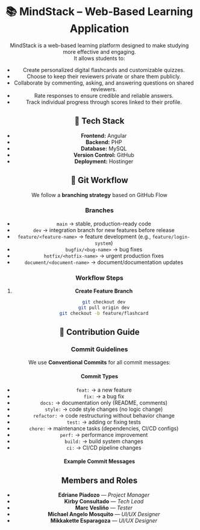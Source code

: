 <div align="center">

# 📚 MindStack – Web-Based Learning Application

MindStack is a web-based learning platform designed to make studying more effective and engaging.  
It allows students to:
- Create personalized digital flashcards and customizable quizzes.
- Choose to keep their reviewers private or share them publicly.
- Collaborate by commenting, asking, and answering questions on shared reviewers.
- Rate responses to ensure credible and reliable answers.
- Track individual progress through scores linked to their profile.

##  🚀 Tech Stack
- **Frontend:** Angular  
- **Backend:** PHP
- **Database:** MySQL  
- **Version Control:** GitHub  
- **Deployment:** Hostinger

## 🌱 Git Workflow

We follow a **branching strategy** based on GitHub Flow

### Branches
- `main` → stable, production-ready code  
- `dev` → integration branch for new features before release  
- `feature/<feature-name>` → feature development (e.g., `feature/login-system`)  
- `bugfix/<bug-name>` → bug fixes  
- `hotfix/<hotfix-name>` → urgent production fixes  
- `document/<document-name>` → document/documentation updates  

### Workflow Steps
1. **Create Feature Branch**
   ```bash
   git checkout dev
   git pull origin dev
   git checkout -b feature/flashcard
## 📌 Contribution Guide

### Commit Guidelines
We use **Conventional Commits** for all commit messages:  

#### Commit Types
- `feat:` → a new feature  
- `fix:` → a bug fix  
- `docs:` → documentation only (README, comments)  
- `style:` → code style changes (no logic change)  
- `refactor:` → code restructuring without behavior change  
- `test:` → adding or fixing tests  
- `chore:` → maintenance tasks (dependencies, CI/CD configs)  
- `perf:` → performance improvement  
- `build:` → build system changes  
- `ci:` → CI/CD pipeline changes  

#### Example Commit Messages

## Members and Roles

- **Edriane Piadozo** — *Project Manager*
- **Kirby Consultado** — *Tech Lead*
- **Marc Vesliño** — *Tester*
- **Michael Angelo Mosquito** — *UI/UX Designer*
- **Mikkakette Esparagoza** — *UI/UX Designer*

</div>
